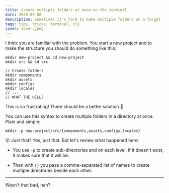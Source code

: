 ```yaml
---
title: Create multiple folders at once on the terminal
date: 2020-08-08
description: Sometimes it's hard to make multiple folders on a target folder. This is a simple trick to make it as fast as it can be.
tags: tips, tricks, terminal, cli
cover: cover.jpeg
---
```


I think you are familiar with the problem. You start a new project and to make the structure you should do something like this:

```shell
mkdir new-project && cd new-project
mkdir src && cd src

// Create folders
mkdir components
mkdir assets
mkdir configs
mkdir locales
// ...
// WHAT THE HELL?
```

This is so frustrating! There should be a better solution 🤔

<!-- ![Solution](https://media.giphy.com/media/7btytajHbE7xm/giphy.gif) -->

You can use this syntax to create multiple folders in a directory at once. Plain and simple:

```shell
mkdir -p new-project/src/{components,assets,configs,locales}
```

😲 Just that?
Yes, just that. But let's review what happened here:
- You use `-p` to create sub-directories and on each level, if it doesn't exist, it makes sure that it will be.

- Then with `{}` you pass a comma-separated list of names to create multiple directories beside each other.

---
Wasn't that bad, hah?

<!-- ![Problem solved](https://media.giphy.com/media/5bivKwxhVzshNk2Rjw/giphy.gif) -->